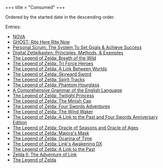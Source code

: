 +++
title = "Consumed"
+++

Ordered by the started date in the descending order.

Entries:

- [NOVA](@/notes/NOVA/Consumed.md)
- [GHOST: Rite Here Rite Now](@/notes/Ghost_Rite_Here_Rite_Now/Consumed.md)
- [Personal Scrum: The System To Set Goals & Achieve Success](@/notes/Personal_Scrum_The_System_To_Set_Goals_and_Achieve_Success/Consumed.md)
- [Digital Zettelkasten: Principles, Methods, & Examples](@/notes/Digital_Zettelkasten_Principles_Methods_and_Examples/Consumed.md)
- [The Legend of Zelda: Breath of the Wild](@/notes/The_Legend_of_Zelda_Breath_of_the_Wild/Consumed.md)
- [The Legend of Zelda: Tri Force Heroes](@/notes/The_Legend_of_Zelda_Tri_Force_Heroes/Consumed.md)
- [The Legend of Zelda: A Link Between Worlds](@/notes/The_Legend_of_Zelda_A_Link_Between_Worlds/Consumed.md)
- [The Legend of Zelda: Skyward Sword](@/notes/The_Legend_of_Zelda_Skyward_Sword/Consumed.md)
- [The Legend of Zelda: Spirit Tracks](@/notes/The_Legend_of_Zelda_Spirit_Tracks/Consumed.md)
- [The Legend of Zelda: Phantom Hourglass](@/notes/The_Legend_of_Zelda_Phantom_Hourglass/Consumed.md)
- [A Comprehensive Grammar of the English Language](@/notes/A_Comprehensive_Grammar_of_the_English_Language/Consumed.md)
- [The Legend of Zelda: Twilight Princess](@/notes/The_Legend_of_Zelda_Twilight_Princess/Consumed.md)
- [The Legend of Zelda: The Minish Cap](@/notes/The_Legend_of_Zelda_The_Minish_Cap/Consumed.md)
- [The Legend of Zelda: Four Swords Adventures](@/notes/The_Legend_of_Zelda_Four_Swords_Adventures/Consumed.md)
- [The Legend of Zelda: The Wind Waker](@/notes/The_Legend_of_Zelda_The_Wind_Waker/Consumed.md)
- [The Legend of Zelda: A Link to the Past and Four Swords Anniversary Edition](@/notes/The_Legend_of_Zelda_Four_Swords_Anniversary_Edition/Consumed.md)
- [The Legend of Zelda: Oracle of Seasons and Oracle of Ages](@/notes/The_Legend_of_Zelda_Oracle_of_Seasons_and_Oracle_of_Ages/Consumed.md)
- [The Legend of Zelda: Majora's Mask](@/notes/The_Legend_of_Zelda_Majoras_Mask/Consumed.md)
- [The Legend of Zelda: Ocarina of Time](@/notes/The_Legend_of_Zelda_Ocarina_of_Time/Consumed.md)
- [The Legend of Zelda: Link's Awakening DX](@/notes/The_Legend_of_Zelda_Links_Awakening_DX/Consumed.md)
- [The Legend of Zelda: A Link to the Past](@/notes/The_Legend_of_Zelda_A_Link_to_the_Past/Consumed.md)
- [Zelda II: The Adventure of Link](@/notes/Zelda_II_The_Adventure_of_Link/Consumed.md)
- [The Legend of Zelda](@/notes/The_Legend_of_Zelda/Consumed.md)
